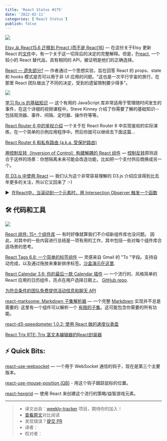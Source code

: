 ```yaml
---
title: 'React Status #275'
date: '2022-02-11'
categories: ['React Status']
publish: false
---
```


[![](https://res.cloudinary.com/cpress/image/upload/w_1280,e_sharpen:60/wyxfhwilowcknhdias4z.jpg)](https://react.statuscode.com/link/119533/web)

[Etsy 从 React15.6 迁移到 Preact (而不是 React16)](https://react.statuscode.com/link/119533/web "twitter.com") — 在这份关于Etsy 更新 React 的[文件](https://react.statuscode.com/link/119534/web)中，有一个关于这一切背后的决定的完整解释。但是，[Preact](https://react.statuscode.com/link/119535/web), 一个较小的 React 替代品，具有相同的 API，被证明是他们的正确选择。

[React — 遗失部分?](https://react.statuscode.com/link/119536/web "acko.net") — 作者通过一个思想实验，旨在回答 React 的 props、state 和 hooks 模式是否可以用于非 UI 应用的问题。"这也是一次平行宇宙的旅行，在那里 React 团队做出了不同的决定，受到的遗留限制要少得多"。

[![](https://copm.s3.amazonaws.com/ae9d744f.jpg)](https://react.statuscode.com/link/119537/web)

[学习 Rx.js 的基础知识](https://react.statuscode.com/link/119537/web "frontendmasters.com") — 这个有用的 JavaScript 库非常适用于管理随时间发生的事件，在这个详细的视频课程中，Steve Kinney 介绍了你需要了解的基础知识--包括观测器、事件、间隔、定时器、操作符等等。

[React Router 6 中的鉴权介绍](https://react.statuscode.com/link/119538/web "www.robinwieruch.de") 一个关于在 React Router 6 中实现鉴权的实际演练，在一个简单的示例应用程序中。然后你就可以继续去下面这篇...

[React Router 6 和私有路由 (a.k.a. 受保护路由)](https://react.statuscode.com/link/119539/web)  

[用控制反转（Inversion of Control）构建解耦的 React 组件](https://react.statuscode.com/link/119540/web "t.co") — [控制反转](https://react.statuscode.com/link/119541/web)原则适合于这样的场景：你想隔离未来可能会改造功能，比如把一个支付供应商换成另一个。

[在 D3.js 中使用 React](https://react.statuscode.com/link/119548/web "wattenberger.com") — 我们认为这个非常容易理解的 D3.js 介绍应该得到比去年更多的关注，所以它又回来了 :-)

▶  [在React中，当滚动到一个元素时，用 Intersection Observer 触发一个函数](https://react.statuscode.com/link/119549/web)  

## 🛠 代码和工具

[![](https://res.cloudinary.com/cpress/image/upload/w_1280,e_sharpen:60/m9altra8nw4cj21n8fno.jpg)](https://react.statuscode.com/link/119550/web)

[React 组件: 15+ 个组件库](https://react.statuscode.com/link/119550/web "stackdiary.com") — 有时好像就算我们不介绍新组件库也没问题。 因此，对其中的一些内容进行总结是一项有用的工作，其中包括一些对每个组件库合适场景的思考。

[React Tags 6.8: 一个简单的标签组件](https://react.statuscode.com/link/119551/web "github.com") — 灵感来自 Gmail 的 "To "字段。支持自动完成，以及通过拖放来重新排序标签。[沙盒演示在这里](https://react.statuscode.com/link/119552/web).

[React Calendar 3.6: 你的最后一款 Calendar 插件](https://react.statuscode.com/link/119553/web "projects.wojtekmaj.pl") — 一个流行的、风格简单的 React 应用的日历组件，亮点在用户选择日期上。 [GitHub repo](https://react.statuscode.com/link/119554/web).

[为符合条件的团队免费提供活动信息和聊天 API](https://react.statuscode.com/link/119555/web "getstream.io")

[react-marksome: Markdown 子集解析器](https://react.statuscode.com/link/119556/web "github.com") — 一个完整 [Markdown](https://react.statuscode.com/link/119557/web) 实现并不总是需要的: 这里有一个组件可以解析一个 [有限的子集](https://react.statuscode.com/link/119558/web)。这可能包含你需要的所有功能。

[react-d3-speedometer 1.0.2: 使用 React 做的速度仪表盘](https://react.statuscode.com/link/119559/web)  

[React Trix RTE: Trix 富文本编辑器的React封装器](https://react.statuscode.com/link/119560/web)  

## ⚡️ Quick Bits:

[react-use-websocket](https://react.statuscode.com/link/119561/web) — 一个用于 WebSocket 通信的钩子，现在是第三个主要版本。

[react-use-mouse-position (QB)](https://react.statuscode.com/link/119562/web) - 用这个钩子跟踪鼠标的位置。

[react-hexgrid](https://react.statuscode.com/link/119563/web) — 使用 React 来创建这个流行的策略/益智游戏元素。 

---
> * 译文出自：[weekly-tracker](https://github.com/FEDarling/weekly-tracker) 项目，期待你的加入！
> * [查看原文](https://react.statuscode.com/issues/275)对比阅读
> * 发现错误？[提交 PR](https://github.com/FEDarling/weekly-tracker/blob/main/weeklys/react_status/275)
> * 译者：
> * 校对者：
